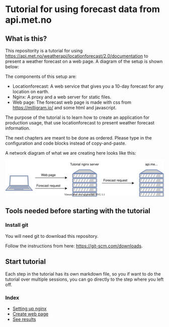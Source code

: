 # Tutorial for using forecast data from api.met.no

## What is this?
This repositority is a tutorial for using https://api.met.no/weatherapi/locationforecast/2.0/documentation to present a weather forecast on a web page. A diagram of the setup is shown below:

The components of this setup are:
- Locationforecast: A web service that gives you a 10-day forecast for any location on earth.
- Nginx: A proxy and a web server for static files.
- Web page: The forecast web page is made with css from https://milligram.io/ and some html and javascript.

The purpose of the tutorial is to learn how to create an application for production usage, that use locationforecast to present weather forecast information.

The next chapters are meant to be done as ordered. Please type in the configuration and code blocks instead of copy-and-paste.

A network diagram of what we are creating here looks like this:

![diagram of locationforecast-tutorial](locationforecast-tutorial.svg)

## Tools needed before starting with the tutorial

### Install git
You will need git to download this repository.

Follow the instructions from here: https://git-scm.com/downloads.


## Start tutorial
Each step in the tutorial has its own markdown file, so you if want to do the tutorial over multiple sessions, you can go directly to the step where you left off.

### Index
 - [Setting up nginx](tutorial/step1-nginx.md)
 - [Create web page](tutorial/step2-webpage.md)
 - [See results](tutorial/step3-finish.md)
